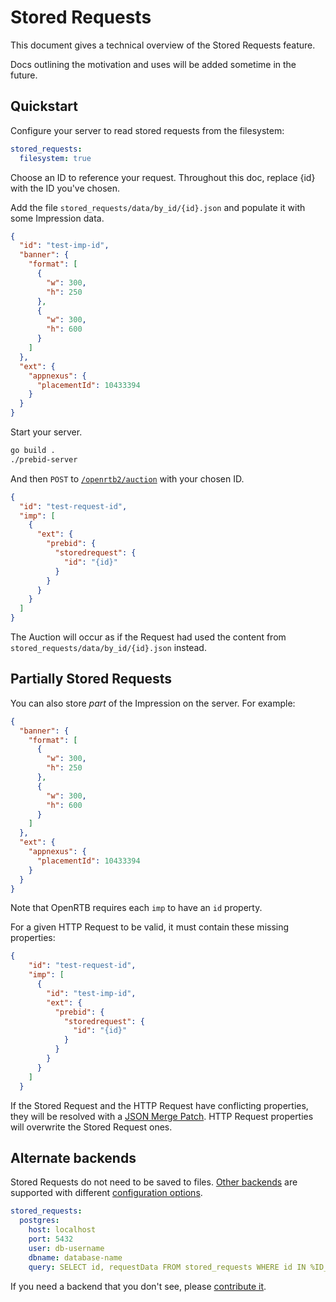 # Stored Requests

This document gives a technical overview of the Stored Requests feature.

Docs outlining the motivation and uses will be added sometime in the future.

## Quickstart

Configure your server to read stored requests from the filesystem:

```yaml
stored_requests:
  filesystem: true
```

Choose an ID to reference your request. Throughout this doc, replace {id} with the ID you've chosen.

Add the file `stored_requests/data/by_id/{id}.json` and populate it with some Impression data.

```json
{
  "id": "test-imp-id",
  "banner": {
    "format": [
      {
        "w": 300,
        "h": 250
      },
      {
        "w": 300,
        "h": 600
      }
    ]
  },
  "ext": {
    "appnexus": {
      "placementId": 10433394
    }
  }
}
```

Start your server.

```bash
go build .
./prebid-server
```

And then `POST` to [`/openrtb2/auction`](../endpoints/openrtb2/auction.md) with your chosen ID.

```json
{
  "id": "test-request-id",
  "imp": [
    {
      "ext": {
        "prebid": {
          "storedrequest": {
            "id": "{id}"
          }
        }
      }
    }
  ]
}
```

The Auction will occur as if the Request had used the content from `stored_requests/data/by_id/{id}.json` instead.

## Partially Stored Requests

You can also store _part_ of the Impression on the server. For example:

```json
{
  "banner": {
    "format": [
      {
        "w": 300,
        "h": 250
      },
      {
        "w": 300,
        "h": 600
      }
    ]
  },
  "ext": {
    "appnexus": {
      "placementId": 10433394
    }
  }
}
```

Note that OpenRTB requires each `imp` to have an `id` property.

For a given HTTP Request to be valid, it must contain these missing properties:

```json
{
    "id": "test-request-id",
    "imp": [
      {
        "id": "test-imp-id",
        "ext": {
          "prebid": {
            "storedrequest": {
              "id": "{id}"
            }
          }
        }
      }
    ]
  }
```

If the Stored Request and the HTTP Request have conflicting properties,
they will be resolved with a [JSON Merge Patch](https://tools.ietf.org/html/rfc7386).
HTTP Request properties will overwrite the Stored Request ones.

## Alternate backends

Stored Requests do not need to be saved to files. [Other backends](../../openrtb2_config/) are supported
with different [configuration options](configuration.yaml).

```yaml
stored_requests:
  postgres:
    host: localhost
    port: 5432
    user: db-username
    dbname: database-name
    query: SELECT id, requestData FROM stored_requests WHERE id IN %ID_LIST%;
```

If you need a backend that you don't see, please [contribute it](contributing.md).
